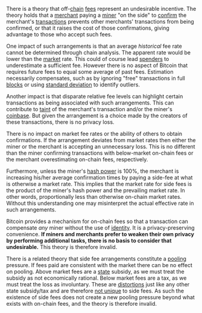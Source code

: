 There is a theory that off-[chain](Glossary#chain) [fees](Glossary#fee) represent an undesirable incentive. The theory holds that a [merchant](Glossary#merchant) paying a [miner](Glossary#miner) "on the side" to [confirm](Glossary#confirmation) the merchant's [transactions](Glossary#transaction) prevents other merchants' transactions from being confirmed, or that it raises the cost of those confirmations, giving advantage to those who accept such fees.

One impact of such arrangements is that an average *historical* fee rate cannot be determined through chain analysis. The apparent rate would be lower than the [market](Glossary#market) rate. This could of course lead [spenders](Glossary#spender) to underestimate a sufficient fee. However there is no aspect of Bitcoin that requires future fees to equal some average of past fees. Estimation necessarily compensates, such as by ignoring "free" transactions in full [blocks](Glossary#block) or using [standard deviation](https://en.wikipedia.org/wiki/Standard_deviation) to identify outliers.

Another impact is that disparate relative fee levels can highlight certain transactions as being associated with such arrangements. This can contribute to [taint](Glossary#taint) of the merchant's transaction and/or the miner's [coinbase](Glossary#coinbase). But given the arrangement is a choice made by the creators of these transactions, there is no privacy loss.

There is no impact on market fee rates or the ability of others to obtain confirmations. If the arrangement deviates from market rates then either the miner or the merchant is accepting an unnecessary loss. This is no different than the miner confirming transactions with below-market on-chain fees or the merchant overestimating on-chain fees, respectively.

Furthermore, unless the miner's [hash power](Glossary#hash-power) is 100%, the merchant is increasing his/her average confirmation times by paying a side-fee at what is otherwise a market rate. This implies that the market rate for side fees is the product of the miner's hash power and the prevailing market rate. In other words, proportionally less than otherwise on-chain market rates. Without this understanding one may misinterpret the actual effective rate in such arrangements.

Bitcoin provides a mechanism for on-chain fees so that a transaction can compensate *any* miner without the use of [identity](Glossary#identity). It is a privacy-preserving convenience. **If miners and merchants prefer to weaken their own privacy by performing additional tasks, there is no basis to consider that undesirable.** This theory is therefore invalid.

There is a related theory that side fee arrangements constitute a [pooling](Glossary#pooling) pressure. If fees paid are consistent with the market there can be no effect on pooling. Above market fees are a [state](Glossary#state) subsidy, as we must treat the subsidy as not economically rational. Below market fees are a tax, as we must treat the loss as involuntary. These are [distortions](Glossary#distortion) just like any other state subsidy/tax and are therefore [not unique](Pooling-Pressure-Risk) to side fees. As such the existence of side fees does not create a new pooling pressure beyond what exists with on-chain fees, and the theory is therefore invalid.